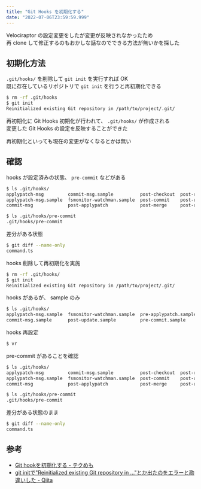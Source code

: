 ```yaml
---
title: "Git Hooks を初期化する"
date: "2022-07-06T23:59:59.999"
---
```


Velociraptor の設定変更をしたが変更が反映されなかったため  
再 clone して修正するのもおかしな話なのでできる方法が無いかを探した


## 初期化方法

`.git/hooks/` を削除して `git init` を実行すれば OK  
既に存在しているリポジトリで `git init` を行うと再初期化できる  

```sh
$ rm -rf .git/hooks 
$ git init
Reinitialized existing Git repository in /path/to/project/.git/
```

再初期化に Git Hooks 初期化が行われて、 `.git/hooks/` が作成される  
変更した Git Hooks の設定を反映することができた

再初期化といっても現在の変更がなくなるとかは無い  


## 確認

hooks が設定済みの状態、 `pre-commit` などがある

```sh
$ ls .git/hooks/           
applypatch-msg         commit-msg.sample          post-checkout  post-rewrite        pre-applypatch         pre-commit         pre-merge-commit.sample    pre-push         pre-rebase.sample   push-to-checkout.sample
applypatch-msg.sample  fsmonitor-watchman.sample  post-commit    post-update         pre-applypatch.sample  pre-commit.sample  prepare-commit-msg         pre-push.sample  pre-receive.sample  sendemail-validate
commit-msg             post-applypatch            post-merge     post-update.sample  pre-auto-gc            pre-merge-commit   prepare-commit-msg.sample  pre-rebase       push-to-checkout    update.sample

$ ls .git/hooks/pre-commit
.git/hooks/pre-commit
```

差分がある状態

```sh
$ git diff --name-only
command.ts
```

hooks 削除して再初期化を実施

```sh
$ rm -rf .git/hooks/
$ git init
Reinitialized existing Git repository in /path/to/project/.git/
```

hooks があるが、 sample のみ

```sh
$ ls .git/hooks/    
applypatch-msg.sample  fsmonitor-watchman.sample  pre-applypatch.sample  pre-merge-commit.sample    pre-push.sample    pre-receive.sample       update.sample
commit-msg.sample      post-update.sample         pre-commit.sample      prepare-commit-msg.sample  pre-rebase.sample  push-to-checkout.sample
```

hooks 再設定

```sh
$ vr
```

pre-commit があることを確認

```sh
$ ls .git/hooks/
applypatch-msg         commit-msg.sample          post-checkout  post-rewrite        pre-applypatch         pre-commit         pre-merge-commit.sample    pre-push         pre-rebase.sample   push-to-checkout.sample
applypatch-msg.sample  fsmonitor-watchman.sample  post-commit    post-update         pre-applypatch.sample  pre-commit.sample  prepare-commit-msg         pre-push.sample  pre-receive.sample  sendemail-validate
commit-msg             post-applypatch            post-merge     post-update.sample  pre-auto-gc            pre-merge-commit   prepare-commit-msg.sample  pre-rebase       push-to-checkout    update.sample

$ ls .git/hooks/pre-commit
.git/hooks/pre-commit
```

差分がある状態のまま

```sh
$ git diff --name-only
command.ts
```


## 参考

- [Git hookを初期化する - テクめも](https://www.xn--ebkc7kqd.com/entry/git-hook-init)
- [git initで"Reinitialized existing Git repository in ..."とか出たのをエラーと勘違いした - Qiita](https://qiita.com/ragingalpaca/items/ef247e459ff2e7759ba9#%E3%81%A1%E3%81%AA%E3%81%BF%E3%81%ABreinitialized%E3%81%A8%E3%81%84%E3%81%A3%E3%81%A6%E3%82%82)
